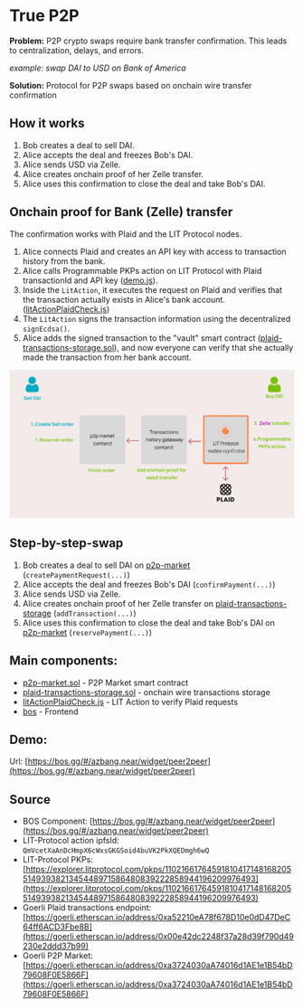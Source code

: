 # True P2P

**Problem:** P2P crypto swaps require bank transfer confirmation. This leads to centralization, delays, and errors.

*example: swap DAI to USD on Bank of America*

**Solution:** Protocol for P2P swaps based on onchain wire transfer confirmation

## How it works
1. Bob creates a deal to sell DAI.
2. Alice accepts the deal and freezes Bob's DAI.
3. Alice sends USD via Zelle.
4. Alice creates onchain proof of her Zelle transfer.
5. Alice uses this confirmation to close the deal and take Bob's DAI.

## Onchain proof for Bank (Zelle) transfer

The confirmation works with Plaid and the LIT Protocol nodes.

1. Alice connects Plaid and creates an API key with access to transaction history from the bank.
2. Alice calls Programmable PKPs action on LIT Protocol with Plaid transactionId and API key ([demo.js](https://github.com/pvolnov/true-p2p/blob/main/lit-action/demo.js)).
3. Inside the `LitAction`, it executes the request on Plaid and verifies that the transaction actually exists in Alice's bank account. ([litActionPlaidCheck.js](https://github.com/pvolnov/true-p2p/blob/main/lit-action/litActionPlaidCheck.js))
4. The `LitAction` signs the transaction information using the decentralized `signEcdsa()`.
5. Alice adds the signed transaction to the "vault" smart contract ([plaid-transactions-storage.sol](https://github.com/pvolnov/true-p2p/blob/main/contracts/plaid-transactions-storage.sol)), and now everyone can verify that she actually made the transaction from her bank account.

![Cover.png](https://github.com/pvolnov/true-p2p/blob/main/res/Cover.png)

## Step-by-step-swap
1. Bob creates a deal to sell DAI on [p2p-market](https://github.com/pvolnov/true-p2p/blob/main/contracts/p2p-market.sol) (`createPaymentRequest(...)`)
2. Alice accepts the deal and freezes Bob's DAI (`confirmPayment(...)`)
3. Alice sends USD via Zelle.
4. Alice creates onchain proof of her Zelle transfer on [plaid-transactions-storage](https://github.com/pvolnov/true-p2p/blob/main/contracts/plaid-transactions-storage.sol) (`addTransaction(...)`)
5. Alice uses this confirmation to close the deal and take Bob's DAI on [p2p-market](https://github.com/pvolnov/true-p2p/blob/main/contracts/p2p-market.sol) (`reservePayment(...)`)

## Main components:

- [p2p-market.sol](https://github.com/pvolnov/true-p2p/blob/main/contracts/p2p-market.sol) - P2P Market smart contract
- [plaid-transactions-storage.sol](https://github.com/pvolnov/true-p2p/blob/main/contracts/plaid-transactions-storage.sol) - onchain wire transactions storage
- [litActionPlaidCheck.js](https://github.com/pvolnov/true-p2p/blob/main/lit-action/litActionPlaidCheck.js) - LIT Action to verify Plaid requests
- [bos](https://github.com/pvolnov/true-p2p/tree/main/bos) - Frontend

## Demo:

Url: [https://bos.gg/#/azbang.near/widget/peer2peer](https://bos.gg/#/azbang.near/widget/peer2peer)

## Source
- BOS Component: [https://bos.gg/#/azbang.near/widget/peer2peer](https://bos.gg/#/azbang.near/widget/peer2peer)
- LIT-Protocol action ipfsId: `QmVcetXaAnDcHmpX6cWxsGKGSoid4buVK2PkXQEDmgh6wQ`
- LIT-Protocol PKPs: [https://explorer.litprotocol.com/pkps/110216617645918104171481682055149393821345448971586480839222858944196209976493](https://explorer.litprotocol.com/pkps/110216617645918104171481682055149393821345448971586480839222858944196209976493)
- Goerli Plaid transactions endpoint: [https://goerli.etherscan.io/address/0xa52210eA78f678D10e0dD47DeC64ff6ACD3Fbe8B](https://goerli.etherscan.io/address/0x00e42dc2248f37a28d39f790d49230e2ddd37b99)
- Goerli P2P Market: [https://goerli.etherscan.io/address/0xa3724030aA74016d1AE1e1B54bD79608F0E5866F](https://goerli.etherscan.io/address/0xa3724030aA74016d1AE1e1B54bD79608F0E5866F)
